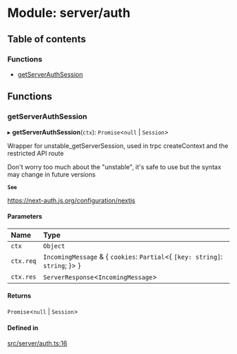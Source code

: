 # Module: server/auth

## Table of contents

### Functions

- [getServerAuthSession](../wiki/server.auth#getserverauthsession)

## Functions

### getServerAuthSession

▸ **getServerAuthSession**(`ctx`): `Promise`<``null`` \| `Session`\>

Wrapper for unstable_getServerSession, used in trpc createContext and the
restricted API route

Don't worry too much about the "unstable", it's safe to use but the syntax
may change in future versions

**`See`**

https://next-auth.js.org/configuration/nextjs

#### Parameters

| Name | Type |
| :------ | :------ |
| `ctx` | `Object` |
| `ctx.req` | `IncomingMessage` & { `cookies`: `Partial`<{ `[key: string]`: `string`;  }\>  } |
| `ctx.res` | `ServerResponse`<`IncomingMessage`\> |

#### Returns

`Promise`<``null`` \| `Session`\>

#### Defined in

[src/server/auth.ts:16](https://github.com/omerdemirkan/cs-130-project/blob/c363b4d/web/src/server/auth.ts#L16)
